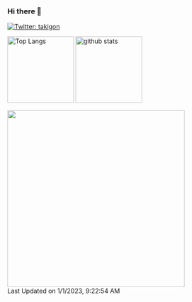 ### Hi there 👋

<!--
**shutootaki/shutootaki** is a ✨ _special_ ✨ repository because its `README.md` (this file) appears on your GitHub profile.

Here are some ideas to get you started:

- 🔭 I’m currently working on ...
- 🌱 I’m currently learning ...
- 👯 I’m looking to collaborate on ...
- 🤔 I’m looking for help with ...
- 💬 Ask me about ...
- 📫 How to reach me: ...
- 😄 Pronouns: ...
- ⚡ Fun fact: ...
-->

[![Twitter: takigon](https://img.shields.io/twitter/follow/_takigon?style=social)](https://twitter.com/_takigon)

<p align="left"> 
  <img alt="Top Langs" height="150px" src="https://github-readme-stats.vercel.app/api/top-langs/?username=shutootaki&layout=compact&count_private=true&show_icons=true&show_icons=true&theme=onedark" />
  <img alt="github stats" height="150px" src="https://github-readme-stats.vercel.app/api?username=shutootaki&count_private=true&show_icons=true&show_icons=true&theme=onedark" />
</p>

<!-- ![](https://github-profile-summary-cards.vercel.app/api/cards/profile-details?username=shutootaki&theme=vue) -->



<!--START_SECTION:lapras-card-->
<a href="https://lapras.com/public/shutootaki" target="_blank" rel="noopener noreferrer"><img src="https://lapras-card-generator.vercel.app/api/svg?e=3.02&b=3.36&i=2.71&b1=%23020E27&b2=%230E5593&i1=%23030E21&i2=%231688BF&l=ja" width="400" ></a>  
Last Updated on 1/1/2023, 9:22:54 AM
<!--END_SECTION:lapras-card-->
